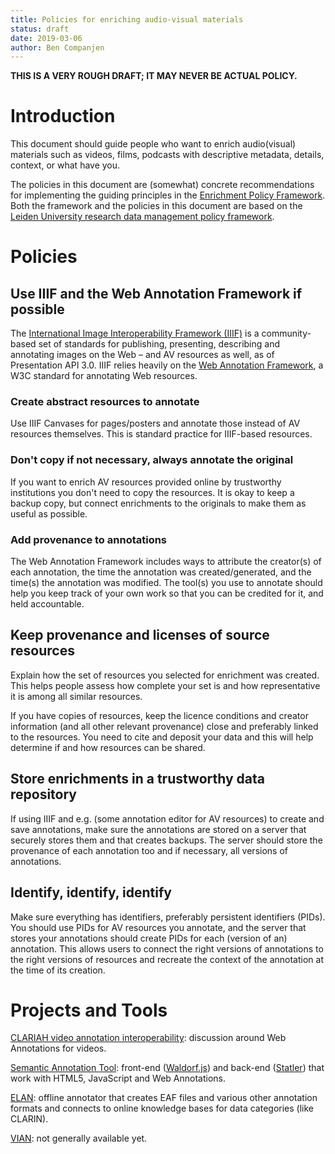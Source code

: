 ```yaml
---
title: Policies for enriching audio-visual materials
status: draft
date: 2019-03-06
author: Ben Companjen
---
```


**THIS IS A VERY ROUGH DRAFT; IT MAY NEVER BE ACTUAL POLICY.**

# Introduction

This document should guide people who want to enrich audio(visual) materials such as videos, films, podcasts with descriptive metadata, details, context, or what have you.

The policies in this document are (somewhat) concrete recommendations for implementing the guiding principles in the [Enrichment Policy Framework](policy-framework.md). Both the framework and the policies in this document are based on the [Leiden University research data management policy framework](https://www.bibliotheek.universiteitleiden.nl/binaries/content/assets/ul2staff/reglementen/onderzoek/regeling-datamanagement-universiteit-leiden).

# Policies

## Use IIIF and the Web Annotation Framework if possible

The [International Image Interoperability Framework (IIIF)](https://iiif.io/) is a community-based set of standards for publishing, presenting, describing and annotating images on the Web – and AV resources as well, as of Presentation API 3.0. IIIF relies heavily on the [Web Annotation Framework](https://www.w3.org/TR/annotation-model/), a W3C standard for annotating Web resources.

### Create abstract resources to annotate

Use IIIF Canvases for pages/posters and annotate those instead of AV resources themselves. This is standard practice for IIIF-based resources.

### Don't copy if not necessary, always annotate the original

If you want to enrich AV resources provided online by trustworthy institutions you don't need to copy the resources. It is okay to keep a backup copy, but connect enrichments to the originals to make them as useful as possible.

### Add provenance to annotations

The Web Annotation Framework includes ways to attribute the creator(s) of each annotation, the time the annotation was created/generated, and the time(s) the annotation was modified. The tool(s) you use to annotate should help you keep track of your own work so that you can be credited for it, and held accountable.

## Keep provenance and licenses of source resources

Explain how the set of resources you selected for enrichment was created. This helps people assess how complete your set is and how representative it is among all similar resources.

If you have copies of resources, keep the licence conditions and creator information (and all other relevant provenance) close and preferably linked to the resources. You need to cite and deposit your data and this will help determine if and how resources can be shared.

## Store enrichments in a trustworthy data repository

If using IIIF and e.g. (some annotation editor for AV resources) to create and save annotations, make sure the annotations are stored on a server that securely stores them and that creates backups. The server should store the provenance of each annotation too and if necessary, all versions of annotations.

## Identify, identify, identify

Make sure everything has identifiers, preferably persistent identifiers (PIDs).
You should use PIDs for AV resources you annotate, and the server that stores your annotations should create PIDs for each (version of an) annotation.
This allows users to connect the right versions of annotations to the right versions of resources and recreate the context of the annotation at the time of its creation.

# Projects and Tools

[CLARIAH video annotation interoperability](https://github.com/CLARIAH/video-annotation-interoperability): discussion around Web Annotations for videos.

[Semantic Annotation Tool](http://mediaecology.dartmouth.edu/wp/projects/technology/the-semantic-annotation-tool): front-end ([Waldorf.js](https://github.com/colejd/Waldorf)) and back-end ([Statler](https://github.com/VEMILab/Statler)) that work with HTML5, JavaScript and Web Annotations.

[ELAN](https://tla.mpi.nl/tools/tla-tools/elan/): offline annotator that creates EAF files and various other annotation formats and connects to online knowledge bases for data categories (like CLARIN).

[VIAN](https://filmcolors.org/2018/03/08/vian/): not generally available yet.